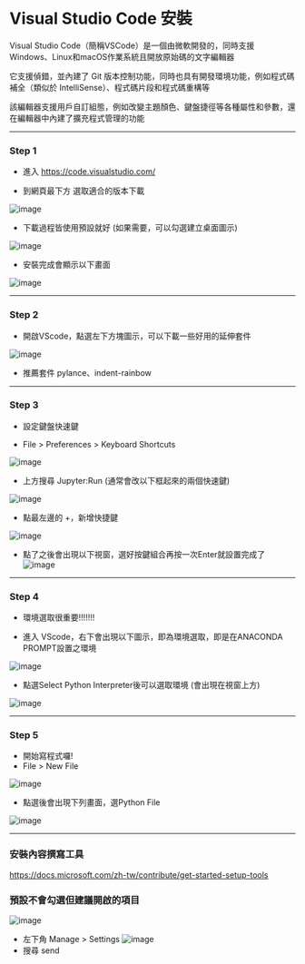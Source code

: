 # Visual Studio Code 安裝

Visual Studio Code（簡稱VSCode）是一個由微軟開發的，同時支援Windows、Linux和macOS作業系統且開放原始碼的文字編輯器

它支援偵錯，並內建了 Git 版本控制功能，同時也具有開發環境功能，例如程式碼補全（類似於 IntelliSense）、程式碼片段和程式碼重構等

該編輯器支援用戶自訂組態，例如改變主題顏色、鍵盤捷徑等各種屬性和參數，還在編輯器中內建了擴充程式管理的功能

----

### Step 1

- 進入 https://code.visualstudio.com/

- 到網頁最下方 選取適合的版本下載

![image](https://user-images.githubusercontent.com/101647060/176836175-2439e5d2-3be0-4cf1-a33e-1b4c8d698be6.png)


- 下載過程皆使用預設就好 (如果需要，可以勾選建立桌面圖示)   

![image](https://user-images.githubusercontent.com/101647060/176836314-4adb2134-8e3e-43f4-bab1-8a51a173c8af.png)

- 安裝完成會顯示以下畫面

![image](https://user-images.githubusercontent.com/101647060/176836378-bb6a3ce8-5950-4c79-a316-f0964e748ba3.png)

----

### Step 2

- 開啟VScode，點選左下方塊圖示，可以下載一些好用的延伸套件

![image](https://user-images.githubusercontent.com/101647060/176839428-1adda30d-7394-436c-87b4-9c39a241c696.png)

- 推薦套件 pylance、indent-rainbow

----

### Step 3

- 設定鍵盤快速鍵 

- File > Preferences > Keyboard Shortcuts

![image](https://user-images.githubusercontent.com/101647060/176839944-0fdfa583-debe-4ba0-852a-d421af32f95f.png)

- 上方搜尋 Jupyter:Run (通常會改以下框起來的兩個快速鍵)

![image](https://user-images.githubusercontent.com/101647060/176840212-4207db2e-3134-49a9-8674-012fe997a6f5.png)


- 點最左邊的 +，新增快捷鍵

![image](https://user-images.githubusercontent.com/101647060/176841455-f5661b4c-5755-436c-a657-3fc37ebe5d90.png)

- 點了之後會出現以下視窗，選好按鍵組合再按一次Enter就設置完成了
![image](https://user-images.githubusercontent.com/101647060/176841326-69afe736-81b7-4e45-acc3-a00d085908ed.png)

----

### Step 4

- 環境選取很重要!!!!!!!

- 進入 VScode，右下會出現以下圖示，即為環境選取，即是在ANACONDA PROMPT設置之環境

![image](https://user-images.githubusercontent.com/101647060/176841850-f9ce171b-ad89-4dc5-a3b5-8592ffc1fa13.png)

- 點選Select Python Interpreter後可以選取環境 (會出現在視窗上方)

![image](https://user-images.githubusercontent.com/101647060/176842238-ab8eca13-ab50-4d34-a8eb-c87a89e76690.png)


----

### Step 5

- 開始寫程式囉!
- File > New File

![image](https://user-images.githubusercontent.com/101647060/176842347-31515346-9c4f-4f8c-b18d-e4d4d07913b5.png)

- 點選後會出現下列畫面，選Python File

![image](https://user-images.githubusercontent.com/101647060/176842609-be8ad697-09bc-4eeb-b593-051c546935c0.png)


--------
### 安裝內容撰寫工具
https://docs.microsoft.com/zh-tw/contribute/get-started-setup-tools



### 預設不會勾選但建議開啟的項目
![image](https://user-images.githubusercontent.com/101647060/182562598-804b731f-2156-4857-8973-96c3d0c8284f.png)
- 左下角 Manage > Settings
![image](https://user-images.githubusercontent.com/101647060/182562857-825f81c7-6061-4632-8f26-cb4939e63d06.png)
- 搜尋 send








